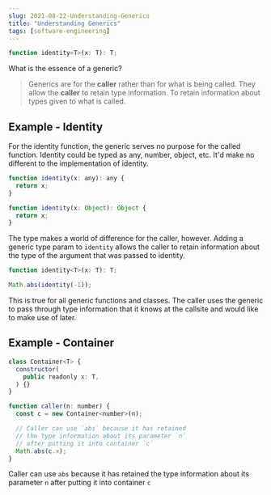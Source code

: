 ```yaml
---
slug: 2021-08-22-Understanding-Generics
title: "Understanding Generics"
tags: [software-engineering]
---
```


```js
function identity<T>(x: T): T;
```

What is the essence of a generic?

> Generics are for the **caller** rather than for what is being called. They allow the **caller** to retain type information. To retain information about types given to what is called.

## Example - Identity

For the identity function, the generic serves no purpose for the called function. Identity could be typed as any, number, object, etc. It'd make no different to the implementation of identity.

```js
function identity(x: any): any {
  return x;
}

function identity(x: Object): Object {
  return x;
}
```
<!--truncate-->

The type makes a world of difference for the caller, however. Adding a generic type param to `identity` allows the caller to retain information about the type of the argument that was passed to identity.

```js
function identity<T>(x: T): T;

Math.abs(identity(-1));
```

This is true for all generic functions and classes. The caller uses the generic to pass through type information that it knows at the callsite and would like to make use of later.

## Example - Container

```js
class Container<T> {
  constructor(
    public readonly x: T,
  ) {}
}

function caller(n: number) {
  const c = new Container<number>(n);

  // Caller can use `abs` because it has retained
  // the type information about its parameter `n`
  // after putting it into container `c`
  Math.abs(c.x);
}
```

Caller can use `abs` because it has retained the type information about its parameter `n` after putting it into container `c`
